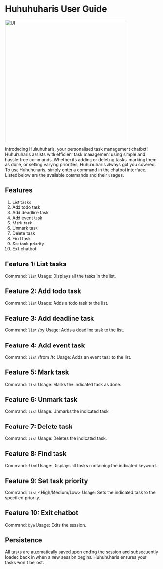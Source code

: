 # Huhuhuharis User Guide

<img width="401" alt="UI" src="https://github.com/user-attachments/assets/e1367587-7cf9-4d41-92a9-f3e03d0e26f4" />

Introducing Huhuhuharis, your personalised task management chatbot! Huhuhuharis assists with efficient task management using simple and hassle-free commands. Whether its adding or deleting tasks, marking them as done, or setting varying priorities, Huhuhuharis always got you covered. To use Huhuhuharis, simply enter a command in the chatbot interface. Listed below are the available commands and their usages.

## Features

1. List tasks
2. Add todo task
3. Add deadline task
4. Add event task
5. Mark task
6. Unmark task
7. Delete task
8. Find task
9. Set task priority
10. Exit chatbot

## Feature 1: List tasks

Command: ```list``` 
Usage: Displays all the tasks in the list.

## Feature 2: Add todo task

Command: ```list``` <description> 
Usage: Adds a todo task to the list.

## Feature 3: Add deadline task

Command: ```list``` <description> /by <yyyy-MM-dd HHmm>
Usage: Adds a deadline task to the list.

## Feature 4: Add event task

Command: ```list``` <description> /from <yyyy-MM-dd HHmm> /to <yyyy-MM-dd HHmm>
Usage: Adds an event task to the list.

## Feature 5: Mark task

Command: ```list``` <taskId>
Usage: Marks the indicated task as done.

## Feature 6: Unmark task

Command: ```list``` <taskId>
Usage: Unmarks the indicated task.

## Feature 7: Delete task

Command: ```list``` <taskId>
Usage: Deletes the indicated task.

## Feature 8: Find task

Command: ```find``` <keyword> 
Usage: Displays all tasks containing the indicated keyword.

## Feature 9: Set task priority

Command: ```list``` <taskId> <High/Medium/Low>
Usage: Sets the indicated task to the specified priority.

## Feature 10: Exit chatbot

Command: ```bye``` 
Usage: Exits the session.

## Persistence

All tasks are automatically saved upon ending the session and subsequently loaded back in when a new session begins. Huhuhuharis ensures your tasks won't be lost.
